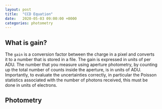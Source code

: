 ```yaml
---
layout: post
title:  "CCD Equation"
date:   2020-05-03 09:00:00 +0000
categories: photometry
---
```



## What is gain?

The `gain` is a conversion factor between the charge in a pixel and converts it to a number that is stored in a file.  The gain is expressed in units of  per ADU.  The number that you measure using aperture photometry, by counting up the total number of counts inside the aperture, is in units of ADU.
Importantly, to evaluate the uncertainties correctly, in particular the Poisson statistics associated with the number of photons received, this must be done in units of electrons.




## Photometry
